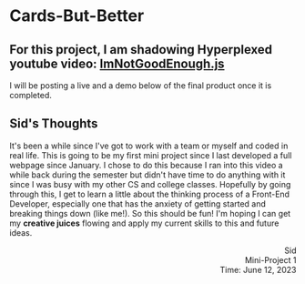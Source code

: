 # Cards-But-Better 
## For this project, I am shadowing Hyperplexed youtube video: [ImNotGoodEnough.js](https://www.youtube.com/watch?v=6TYkDy54q4E&list=PLbP5K8j2sxDlmpqAhvpF65CSPjfj4d6pJ&index=6)

I will be posting a live and a demo below of the final product once it is completed. 

## Sid's Thoughts 
It's been a while since I've got to work with a team or myself and coded in real life. This is going to be my first mini project since I last developed a full webpage since January. I chose to do this because I ran into this video a while back during the semester but didn't have time to do anything with it since I was busy with my other CS and college classes. Hopefully by going through this, I get to learn a little about the thinking process of a Front-End Developer, especially one that has the anxiety of getting started and breaking things down (like me!). So this should be fun! I'm hoping I can get my **creative juices** flowing and apply my current skills to this and future ideas. 

<div dir="rtl">Sid</div>
<div dir="rtl">Mini-Project 1</div>
<div dir="rtl">Time: June 12, 2023</div>
